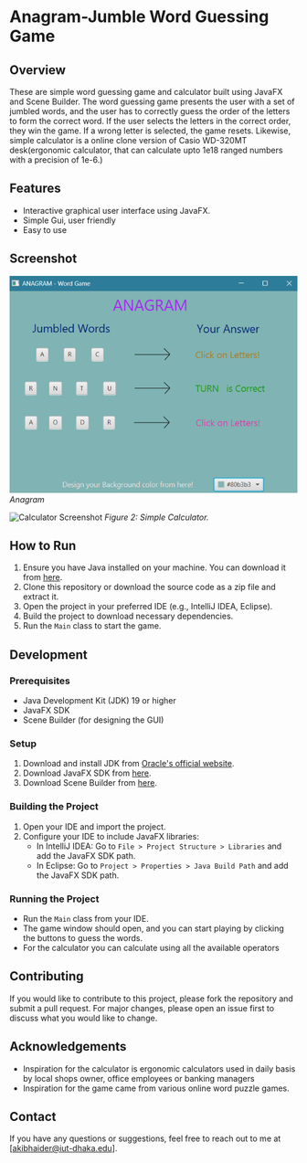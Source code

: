 # Anagram-Jumble Word Guessing Game

## Overview
These are simple word guessing game and calculator built using JavaFX and Scene Builder. The word guessing game presents the user with a set of jumbled words, and the user has to correctly guess the order of the letters to form the correct word. If the user selects the letters in the correct order, they win the game. If a wrong letter is selected, the game resets. Likewise, simple calculator is a online clone version of Casio WD-320MT desk(ergonomic calculator, that can calculate upto 1e18 ranged numbers with a precision of 1e-6.) 

## Features
- Interactive graphical user interface using JavaFX.
- Simple Gui, user friendly
- Easy to use

## Screenshot
![Game Screenshot](Word_Guessing_Game/word_guessing_game.png)
*Anagram*

![Calculator Screenshot](path/to/your/screenshot.png)
*Figure 2: Simple Calculator.*

## How to Run
1. Ensure you have Java installed on your machine. You can download it from [here](https://www.java.com/en/download/).
2. Clone this repository or download the source code as a zip file and extract it.
3. Open the project in your preferred IDE (e.g., IntelliJ IDEA, Eclipse).
4. Build the project to download necessary dependencies.
5. Run the `Main` class to start the game.

## Development
### Prerequisites
- Java Development Kit (JDK) 19 or higher
- JavaFX SDK
- Scene Builder (for designing the GUI)

### Setup
1. Download and install JDK from [Oracle's official website](https://www.oracle.com/java/technologies/javase-jdk11-downloads.html).
2. Download JavaFX SDK from [here](https://gluonhq.com/products/javafx/).
3. Download Scene Builder from [here](https://gluonhq.com/products/scene-builder/).

### Building the Project
1. Open your IDE and import the project.
2. Configure your IDE to include JavaFX libraries:
   - In IntelliJ IDEA: Go to `File > Project Structure > Libraries` and add the JavaFX SDK path.
   - In Eclipse: Go to `Project > Properties > Java Build Path` and add the JavaFX SDK path.

### Running the Project
- Run the `Main` class from your IDE.
- The game window should open, and you can start playing by clicking the buttons to guess the words.
- For the calculator you can calculate using all the available operators

## Contributing
If you would like to contribute to this project, please fork the repository and submit a pull request. For major changes, please open an issue first to discuss what you would like to change.

## Acknowledgements
- Inspiration for the calculator is ergonomic calculators used in daily basis by local shops owner, office employees or banking managers
- Inspiration for the game came from various online word puzzle games.

## Contact
If you have any questions or suggestions, feel free to reach out to me at [akibhaider@iut-dhaka.edu].

